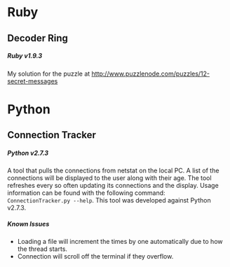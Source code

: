 # Ruby

## Decoder Ring
##### Ruby v1.9.3

My solution for the puzzle at http://www.puzzlenode.com/puzzles/12-secret-messages

# Python

## Connection Tracker
##### Python v2.7.3

A tool that pulls the connections from netstat on the local PC. A list of the connections will be displayed to the user along with their age. The tool refreshes every so often updating its connections and the display. Usage information can be found with the following command: `ConnectionTracker.py --help`. This tool was developed against Python v2.7.3.

##### Known Issues

* Loading a file will increment the times by one automatically due to how the thread starts.
* Connection will scroll off the terminal if they overflow.
